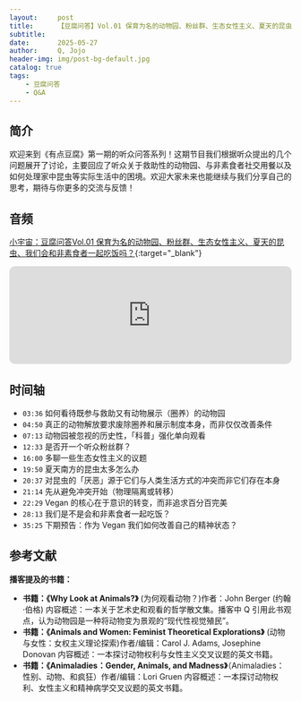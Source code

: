```yaml
---
layout:     post
title:      【豆腐问答】Vol.01 保育为名的动物园、粉丝群、生态女性主义、夏天的昆虫、我们会和非素食者一起吃饭吗？
subtitle:   
date:       2025-05-27
author:     Q, Jojo
header-img: img/post-bg-default.jpg
catalog: true
tags:
    - 豆腐问答
    - Q&A
---
```


## 简介

欢迎来到《有点豆腐》第一期的听众问答系列！这期节目我们根据听众提出的几个问题展开了讨论，主要回应了听众关于救助性的动物园、与非素食者社交用餐以及如何处理家中昆虫等实际生活中的困境。欢迎大家未来也能继续与我们分享自己的思考，期待与你更多的交流与反馈！

## 音频

[小宇宙：豆腐问答Vol.01 保育为名的动物园、粉丝群、生态女性主义、夏天的昆虫、我们会和非素食者一起吃饭吗？](https://www.xiaoyuzhoufm.com/episode/683598d338dcc57c6439823b){:target="_blank"}

<iframe allow="autoplay *; encrypted-media *; fullscreen *; clipboard-write" frameborder="0" height="175" style="width:100%;max-width:660px;overflow:hidden;border-radius:10px;" sandbox="allow-forms allow-popups allow-same-origin allow-scripts allow-storage-access-by-user-activation allow-top-navigation-by-user-activation" src="https://embed.podcasts.apple.com/cn/podcast/%E8%B1%86%E8%85%90%E9%97%AE%E7%AD%94vol-01-%E4%BF%9D%E8%82%B2%E4%B8%BA%E5%90%8D%E7%9A%84%E5%8A%A8%E7%89%A9%E5%9B%AD-%E7%B2%89%E4%B8%9D%E7%BE%A4-%E7%94%9F%E6%80%81%E5%A5%B3%E6%80%A7%E4%B8%BB%E4%B9%89-%E5%A4%8F%E5%A4%A9%E7%9A%84%E6%98%86%E8%99%AB-%E6%88%91%E4%BB%AC%E4%BC%9A%E5%92%8C%E9%9D%9E%E7%B4%A0%E9%A3%9F%E8%80%85%E4%B8%80%E8%B5%B7%E5%90%83%E9%A5%AD%E5%90%97/id1794418651?i=1000710092809"></iframe>

## 时间轴 

* `03:36` 如何看待既参与救助又有动物展示（圈养）的动物园
* `04:50` 真正的动物解放要求废除圈养和展示制度本身，而非仅仅改善条件
* `07:13` 动物园被忽视的历史性，「科普」强化单向观看
* `12:33` 是否开一个听众粉丝群？
* `16:00` 多聊一些生态女性主义的议题
* `19:50` 夏天南方的昆虫太多怎么办
* `20:37` 对昆虫的「厌恶」源于它们与人类生活方式的冲突而非它们存在本身
* `21:14` 先从避免冲突开始（物理隔离或转移）
* `22:29` Vegan 的核心在于意识的转变，而非追求百分百完美
* `28:13` 我们是不是会和非素食者一起吃饭？
* `35:25` 下期预告：作为 Vegan 我们如何改善自己的精神状态？

## 参考文献

**播客提及的书籍：**

- **书籍：《Why Look at Animals?》** (为何观看动物？)作者：John Berger (约翰·伯格)
  内容概述：一本关于艺术史和观看的哲学散文集。播客中 Q 引用此书观点，认为动物园是一种将动物变为景观的“现代性视觉殖民”。
- **书籍：《Animals and Women: Feminist Theoretical Explorations》** (动物与女性：女权主义理论探索)作者/编辑：Carol J. Adams, Josephine Donovan
  内容概述：一本探讨动物权利与女性主义交叉议题的英文书籍。
- **书籍：《Animaladies：Gender, Animals, and Madness》**（Animaladies：性别、动物、和疯狂）作者/编辑：Lori Gruen
  内容概述：一本探讨动物权利、女性主义和精神病学交叉议题的英文书籍。
